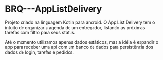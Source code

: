 # BRQ---AppListDelivery

Projeto criado na linguagem Kotlin para android.
O App List Delivery tem o intuito de organizar a agenda de um entregador, listando
as próximas tarefas com filtro para seus status.

Até o momento utilizamos apenas dados estáticos, mas a idéia é expandir o app para receber uma api com
um banco de dados para persistência dos dados de login, tarefas e pedidos.
